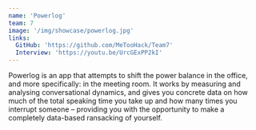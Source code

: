 ```yaml
---
name: 'Powerlog'
team: 7
image: '/img/showcase/powerlog.jpg'
links:
  GitHub: 'https://github.com/MeTooHack/Team7'
  Interview: 'https://youtu.be/UrcGExPP2kI'
---
```

Powerlog is an app that attempts to shift the power balance in the office, and more specifically: in the meeting room. It works by measuring and analysing conversational dynamics, and gives you concrete data on how much of the total speaking time you take up and how many times you interrupt someone – providing you with the opportunity to make a completely data-based ransacking of yourself.
